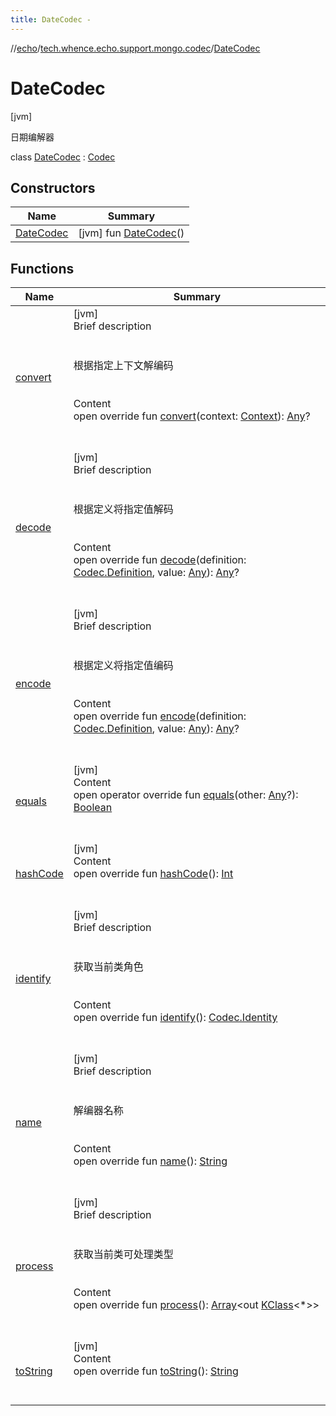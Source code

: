 ```yaml
---
title: DateCodec -
---
```

//[echo](../../index.md)/[tech.whence.echo.support.mongo.codec](../index.md)/[DateCodec](index.md)



# DateCodec  
 [jvm] 

日期编解器

class [DateCodec](index.md) : [Codec](../../tech.whence.echo.codec/-codec/index.md)   


## Constructors  
  
|  Name|  Summary| 
|---|---|
| [DateCodec](-date-codec.md)|  [jvm] fun [DateCodec](-date-codec.md)()   <br>


## Functions  
  
|  Name|  Summary| 
|---|---|
| [convert](../../tech.whence.echo.codec/-codec/convert.md)| [jvm]  <br>Brief description  <br><br><br>根据指定上下文解编码<br><br>  <br>Content  <br>open override fun [convert](../../tech.whence.echo.codec/-codec/convert.md)(context: [Context](../../tech.whence.echo.codec/-context/index.md)): [Any](https://kotlinlang.org/api/latest/jvm/stdlib/kotlin/-any/index.html)?  <br><br><br>
| [decode](../../tech.whence.echo.codec/-codec/decode.md)| [jvm]  <br>Brief description  <br><br><br>根据定义将指定值解码<br><br>  <br>Content  <br>open override fun [decode](../../tech.whence.echo.codec/-codec/decode.md)(definition: [Codec.Definition](../../tech.whence.echo.codec/-codec/-definition/index.md), value: [Any](https://kotlinlang.org/api/latest/jvm/stdlib/kotlin/-any/index.html)): [Any](https://kotlinlang.org/api/latest/jvm/stdlib/kotlin/-any/index.html)?  <br><br><br>
| [encode](encode.md)| [jvm]  <br>Brief description  <br><br><br>根据定义将指定值编码<br><br>  <br>Content  <br>open override fun [encode](encode.md)(definition: [Codec.Definition](../../tech.whence.echo.codec/-codec/-definition/index.md), value: [Any](https://kotlinlang.org/api/latest/jvm/stdlib/kotlin/-any/index.html)): [Any](https://kotlinlang.org/api/latest/jvm/stdlib/kotlin/-any/index.html)?  <br><br><br>
| [equals](../../tech.whence.echo.webclient.response.exception/-response-unrecognized-exception/index.md#kotlin/Any/equals/#kotlin.Any?/PointingToDeclaration/)| [jvm]  <br>Content  <br>open operator override fun [equals](../../tech.whence.echo.webclient.response.exception/-response-unrecognized-exception/index.md#kotlin/Any/equals/#kotlin.Any?/PointingToDeclaration/)(other: [Any](https://kotlinlang.org/api/latest/jvm/stdlib/kotlin/-any/index.html)?): [Boolean](https://kotlinlang.org/api/latest/jvm/stdlib/kotlin/-boolean/index.html)  <br><br><br>
| [hashCode](../../tech.whence.echo.webclient.response.exception/-response-unrecognized-exception/index.md#kotlin/Any/hashCode/#/PointingToDeclaration/)| [jvm]  <br>Content  <br>open override fun [hashCode](../../tech.whence.echo.webclient.response.exception/-response-unrecognized-exception/index.md#kotlin/Any/hashCode/#/PointingToDeclaration/)(): [Int](https://kotlinlang.org/api/latest/jvm/stdlib/kotlin/-int/index.html)  <br><br><br>
| [identify](../../tech.whence.echo.codec/-codec/identify.md)| [jvm]  <br>Brief description  <br><br><br>获取当前类角色<br><br>  <br>Content  <br>open override fun [identify](../../tech.whence.echo.codec/-codec/identify.md)(): [Codec.Identity](../../tech.whence.echo.codec/-codec/-identity/index.md)  <br><br><br>
| [name](../../tech.whence.echo.codec/-codec/name.md)| [jvm]  <br>Brief description  <br><br><br>解编器名称<br><br>  <br>Content  <br>open override fun [name](../../tech.whence.echo.codec/-codec/name.md)(): [String](https://kotlinlang.org/api/latest/jvm/stdlib/kotlin/-string/index.html)  <br><br><br>
| [process](../../tech.whence.echo.codec/-codec/process.md)| [jvm]  <br>Brief description  <br><br><br>获取当前类可处理类型<br><br>  <br>Content  <br>open override fun [process](../../tech.whence.echo.codec/-codec/process.md)(): [Array](https://kotlinlang.org/api/latest/jvm/stdlib/kotlin/-array/index.html)<out [KClass](https://kotlinlang.org/api/latest/jvm/stdlib/kotlin.reflect/-k-class/index.html)<*>>  <br><br><br>
| [toString](../../tech.whence.echo.webclient.response.exception/-response-unrecognized-exception/index.md#kotlin/Any/toString/#/PointingToDeclaration/)| [jvm]  <br>Content  <br>open override fun [toString](../../tech.whence.echo.webclient.response.exception/-response-unrecognized-exception/index.md#kotlin/Any/toString/#/PointingToDeclaration/)(): [String](https://kotlinlang.org/api/latest/jvm/stdlib/kotlin/-string/index.html)  <br><br><br>

